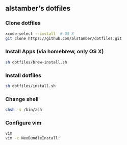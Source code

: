 ## alstamber's dotfiles

### Clone dotfiles
~~~bash
xcode-select --install  # OS X
git clone https://github.com/alstamber/dotfiles.git
~~~

### Install Apps (via homebrew, only OS X)
~~~bash
sh dotfiles/brew-install.sh
~~~

### Install dotfiles
~~~bash
sh dotfiles/install.sh
~~~

### Change shell
~~~bash
chsh -s /bin/zsh
~~~

### Configure vim
~~~bash
vim
vim -c NeoBundleInstall!
~~~
